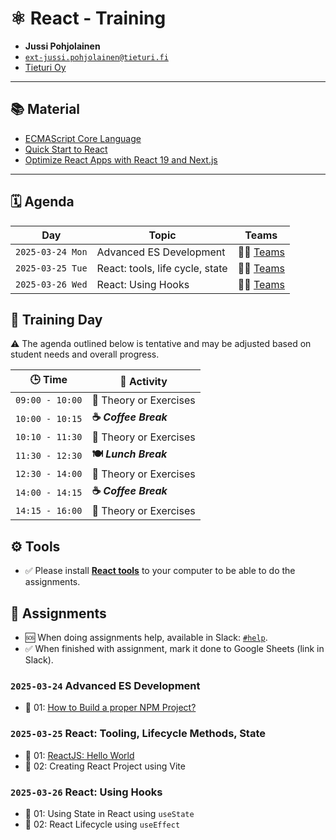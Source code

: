 # ⚛️ React - Training

- **Jussi Pohjolainen**
- [`ext-jussi.pohjolainen@tieturi.fi`](mailto:ext-jussi.pohjolainen@tieturi.fi)
- [Tieturi Oy](https://www.tieturi.fi)

---

## 📚 Material

- [ECMAScript Core Language](https://speakerdeck.com/pohjus/introduction-to-ecmascript)
- [Quick Start to React](https://speakerdeck.com/pohjus/quick-start-to-react)
- [Optimize React Apps with React 19 and Next.js](https://speakerdeck.com/pohjus/sustainability-in-web-development-how-to-optimize-react-apps)

---

## 🗓️ Agenda

| Day              | Topic                           | Teams                                                                                                                                                            |
| ---------------- | ------------------------------- | ---------------------------------------------------------------------------------------------------------------------------------------------------------------- |
| `2025-03-24 Mon` | Advanced ES Development         | 👩‍💻 [Teams](https://teams.microsoft.com/l/meetup-join/19%3ameeting_MzllMDE2ZTgtNGVkYi00NzMwLWJhNGY[…]2c%22Oid%22%3a%228b563574-c9e2-47e4-a103-21b0f2d8dd81%22%7d) |
| `2025-03-25 Tue` | React: tools, life cycle, state | 👩‍💻 [Teams](https://teams.microsoft.com/l/meetup-join/19%3ameeting_MzllMDE2ZTgtNGVkYi00NzMwLWJhNGY[…]2c%22Oid%22%3a%228b563574-c9e2-47e4-a103-21b0f2d8dd81%22%7d) |
| `2025-03-26 Wed` | React: Using Hooks              | 👩‍💻 [Teams](https://teams.microsoft.com/l/meetup-join/19%3ameeting_MzllMDE2ZTgtNGVkYi00NzMwLWJhNGY[…]2c%22Oid%22%3a%228b563574-c9e2-47e4-a103-21b0f2d8dd81%22%7d) |

## 📅 Training Day

⚠️ The agenda outlined below is tentative and may be adjusted based on student needs and overall progress.

| 🕒 Time         | 📌 Activity            |
| --------------- | ---------------------- |
| `09:00 - 10:00` | 📖 Theory or Exercises |
| `10:00 - 10:15` | **☕ _Coffee Break_**  |
| `10:10 - 11:30` | 📖 Theory or Exercises |
| `11:30 - 12:30` | **🍽️ _Lunch Break_**   |
| `12:30 - 14:00` | 📖 Theory or Exercises |
| `14:00 - 14:15` | **☕ _Coffee Break_**  |
| `14:15 - 16:00` | 📖 Theory or Exercises |

## ⚙️ Tools

- ✅ Please install [**React tools**](https://github.com/pohjus/docs-install-development-tools/blob/main/install-react-tools.md) to your computer to be able to do the assignments.

## 📝 Assignments

- 🆘 When doing assignments help, available in Slack: [`#help`](https://react-g5h6480.slack.com/archives/C08H9KX7GDD).
- ✅ When finished with assignment, mark it done to Google Sheets (link in Slack).

### `2025-03-24` Advanced ES Development

- 📝 01: [How to Build a proper NPM Project?](assignment-npm-project/README.md)

### `2025-03-25` React: Tooling, Lifecycle Methods, State

- 📝 01: [ReactJS: Hello World](assignment-react-hello-world/README.md)
- 📝 02: Creating React Project using Vite

### `2025-03-26` React: Using Hooks

- 📝 01: Using State in React using `useState`
- 📝 02: React Lifecycle using `useEffect`
